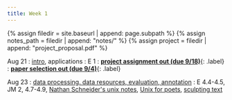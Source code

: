 ```yaml
---
title: Week 1
---
```



{% assign filedir = site.baseurl | append: page.subpath %} 
{% assign notes_path = filedir | append: "notes/" %} 
{% assign project = filedir | append: "project_proposal.pdf" %}

<!--  
Instructions:

INDENTATION COUNTS

Each day should be formatted exactly as follows

Date
: Lessons Covered
  : Reading List
    : In Class Presentations
: **Assignment/Announcement**{: .label}


To add a hyperlink for readings, do it as follows
  : [Example Paper](http://linktopaper.edu)

To make the hyperlink open in a new tab by default
  : [Example Paper](http://linktopaper.edu){:target=_"blank"}

The announcement can be made red for due dates as follows
: **Assignment Due**{: .label .label-red }

-->

Aug 21
: [intro]({{site.baseurl}}assets/files/intro.pdf), applications
  : E 1
: [**project assignment out (due 9/18)**]({{site.baseurl}}assets/files/project.pdf){: .label}
: [**paper selection out (due 9/4)**](https://docs.google.com/forms/d/e/1FAIpQLScutjF0Xb2qKLs0m5pTWZYBIFNjmfmm7JXfEubMUeNlrEKqLw/viewform?usp=sf_link){: .label}

Aug 23
: [data processing. data resources, evaluation, annotation]({{site.baseurl}}assets/files/data.pdf)
  : E 4.4-4.5, JM 2, 4.7-4.9, [Nathan Schneider's unix notes](https://github.com/nschneid/unix-text-commands), 
  [Unix for poets](https://www.cs.upc.edu/~padro/Unixforpoets.pdf), 
  [sculpting text](http://matt.might.net/articles/sculpting-text/)

